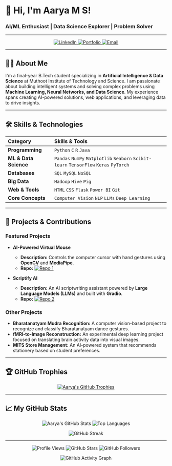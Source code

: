# 👋 Hi, I'm Aarya M S!

### AI/ML Enthusiast | Data Science Explorer | Problem Solver
---
<p align="center">
  <a href="https://www.linkedin.com/in/aarya-m-s/" target="_blank">
    <img src="https://img.shields.io/badge/LinkedIn-0077B5?style=for-the-badge&logo=linkedin&logoColor=white" alt="LinkedIn">
  </a>
  <a href="https://aaryams.github.io/my-portfolio/" target="_blank">
    <img src="https://img.shields.io/badge/Portfolio-1E90FF?style=for-the-badge&logo=about.me&logoColor=white" alt="Portfolio">
  </a>
  <a href="mailto:aaryams2026@gmail.com">
    <img src="https://img.shields.io/badge/Email-D14836?style=for-the-badge&logo=gmail&logoColor=white" alt="Email">
  </a>
</p>

---

## 👨‍💻 About Me

I'm a final-year B.Tech student specializing in **Artificial Intelligence & Data Science** at Muthoot Institute of Technology and Science. I am passionate about building intelligent systems and solving complex problems using **Machine Learning, Neural Networks, and Data Science**. My experience spans creating AI-powered solutions, web applications, and leveraging data to drive insights.

---

## 🛠️ Skills & Technologies

| Category | Skills & Tools |
| :--- | :--- |
| **Programming** | `Python` `C` `R` `Java` |
| **ML & Data Science** | `Pandas` `NumPy` `Matplotlib` `Seaborn` `Scikit-learn` `TensorFlow` `Keras` `PyTorch` |
| **Databases** | `SQL` `MySQL` `NoSQL` |
| **Big Data** | `Hadoop` `Hive` `Pig` |
| **Web & Tools** | `HTML` `CSS` `Flask` `Power BI` `Git` |
| **Core Concepts** | `Computer Vision` `NLP` `LLMs` `Deep Learning` |

---

## 🚀 Projects & Contributions

### Featured Projects

* **AI-Powered Virtual Mouse**
    * **Description:** Controls the computer cursor with hand gestures using **OpenCV** and **MediaPipe**.
    * **Repo:** [![Repo 1](https://github-readme-stats.vercel.app/api/pin/?username=aaryams&repo=AI-Virtual-Mouse&theme=tokyonight)](https://github.com/aaryams/AI-Virtual-Mouse)

* **Scriptify AI**
    * **Description:** An AI scriptwriting assistant powered by **Large Language Models (LLMs)** and built with **Gradio**.
    * **Repo:** [![Repo 2](https://github-readme-stats.vercel.app/api/pin/?username=aaryams&repo=my-portfolio&theme=tokyonight)](https://github.com/aaryams/my-portfolio)

### Other Projects
* **Bharatanatyam Mudra Recognition:** A computer vision-based project to recognize and classify Bharatanatyam dance gestures.
* **fMRI-to-Image Reconstruction:** An experimental deep learning project focused on translating brain activity data into visual images.
* **MITS Store Management:** An AI-powered system that recommends stationery based on student preferences.

---

## 🏆 GitHub Trophies

<div align="center">
  <a href="https://github.com/ryo-ma/github-profile-trophy">
    <img src="https://github-profile-trophy.vercel.app/?username=aaryams&theme=tokyonight&no-bg=true" alt="Aarya's GitHub Trophies">
  </a>
</div>

---

## 📈 My GitHub Stats

<div align="center">
  <p align="center">
    <img src="https://github-readme-stats.vercel.app/api?username=aaryams&show_icons=true&theme=tokyonight" alt="Aarya's GitHub Stats">
    <img src="https://github-readme-stats.vercel.app/api/top-langs/?username=aaryams&layout=compact&theme=tokyonight" alt="Top Languages">
  </p>
  <p align="center">
    <img src="https://streak-stats.demolab.com?user=aaryams&theme=tokyonight" alt="GitHub Streak">
  </p>
</div>

---

<p align="center">
  <img src="https://komarev.com/ghpvc/?username=aaryams&color=blue" alt="Profile Views"> 
  <img src="https://img.shields.io/github/stars/aaryams?style=social" alt="GitHub Stars"> 
  <img src="https://img.shields.io/github/followers/aaryams?style=social" alt="GitHub Followers">
</p>

<div align="center">
  <img src="https://github-readme-activity-graph.vercel.app/graph?username=aaryams&theme=tokyo-night" alt="GitHub Activity Graph">
</div>
